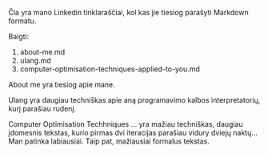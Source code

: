 Čia yra mano Linkedin tinklaraščiai, kol kas jie tiesiog parašyti Markdown formatu.

Baigti:
1. about-me.md
2. ulang.md
3. computer-optimisation-techniques-applied-to-you.md


About me yra tiesiog apie mane.

Ulang yra daugiau techniškas apie aną programavimo kalbos interpretatorių, kurį parašiau rudenį.

Computer Optimisation Techhniques ... yra mažiau techniškas, daugiau įdomesnis tekstas, kurio pirmas dvi iteracijas parašiau vidury dviejų naktų... Man patinka labiausiai.
Taip pat, mažiausiai formalus tekstas.
